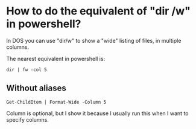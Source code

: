 ﻿# How to do the equivalent of "dir /w" in powershell?

In DOS you can use "dir/w" to show a "wide" listing of files, in multiple columns.

The nearest equivalent in powershell is:

	dir | fw -col 5

## Without aliases

	Get-ChildItem | Format-Wide -Column 5

Column is optional, but I show it because I usually run this when I want to specify columns.
